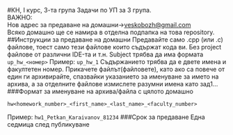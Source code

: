 #КН, I курс, 3-та група
Задачи по УП за 3 група.   
ВАЖНО:  
Нов адрес за предаване на домашни->veskobozh@gmail.com  
Всяко домашно ще се намира в отделна подпапка 
на това repository. 
##Инструкции за предаване на домашни
Предавайте само .cpp (или .c) файлове, 
тоест само тeзи файлoве които съдържат кода ви. 
Без project файлове от различни IDE-та и т.н. 
Subject трябва да има формата `up_hw_<номер>` 
Пример: `up_hw_1` 
Съдържанието трябва да е двете имена и факултетен номер. 
Прикачете файлът(файловете), като ако са повече от един 
ги архивирайте, спазвайки указанието за именуване за името на архива, 
а за отделните файлове измислете разумни имена като зад1... 
###Формат за именуване на архива/файла с цялото домашно 
```
hw<homework_number>_<first_name>_<last_name>_<faculty_number>
```
Пример: 
`hw1_Petkan_Karaivanov_81234`
###Срок за предаване
Една седмица след публикуване 



